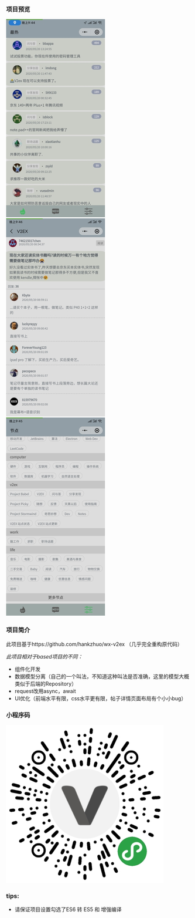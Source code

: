 ### 项目预览
![image](https://github.com/glidea/V2EX_wechat-mp/blob/master/md's%20resource/hot.jpg)
![image](https://github.com/glidea/V2EX_wechat-mp/blob/master/md's%20resource/detail.jpg)
![image](https://github.com/glidea/V2EX_wechat-mp/blob/master/md's%20resource/node.jpg)

### 项目简介
此项目基于https://github.com/hankzhuo/wx-v2ex （几乎完全重构原代码）

*此项目相对于based项目的不同：*
* 组件化开发
* 数据模型分离（自己的一个叫法，不知道这种叫法是否准确，这里的模型大概类似于后端的Repository）
* request改用async，await
* UI优化（前端水平有限，css水平更有限，帖子详情页面布局有个小小bug）

### 小程序码
![image](https://github.com/glidea/V2EX_wechat-mp/blob/master/md's%20resource/code.png)

### tips:
* 请保证项目设置勾选了ES6 转 ES5 和 增强编译
